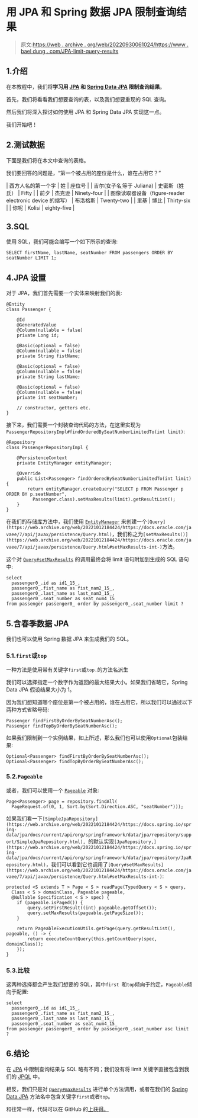 # 用 JPA 和 Spring 数据 JPA 限制查询结果

> 原文:[https://web . archive . org/web/20220930061024/https://www . bael dung . com/JPA-limit-query-results](https://web.archive.org/web/20220930061024/https://www.baeldung.com/jpa-limit-query-results)

## 1.介绍

在本教程中，我们将**学习用 [JPA](https://web.archive.org/web/20221012184424/https://en.wikipedia.org/wiki/Java_Persistence_API) 和 [Spring Data JPA](https://web.archive.org/web/20221012184424/https://spring.io/projects/spring-data-jpa) 限制查询结果**。

首先，我们将看看我们想要查询的表，以及我们想要重现的 SQL 查询。

然后我们将深入探讨如何使用 JPA 和 Spring Data JPA 实现这一点。

我们开始吧！

## 2.测试数据

下面是我们将在本文中查询的表格。

我们要回答的问题是，“第一个被占用的座位是什么，谁在占用它？”

| 西方人名的第一个字 | 姓 | 座位号 |
| 吉尔(女子名ˌ等于 Juliana) | 史密斯（姓氏） | Fifty |
| 前夕 | 杰克逊 | Ninety-four |
| 图像读取器设备（figure-reader electronic device 的缩写） | 布洛格斯 | Twenty-two |
| 里基 | 博比 | Thirty-six |
| 你呢 | Kolisi | eighty-five |

## 3.SQL

使用 SQL，我们可能会编写一个如下所示的查询:

```
SELECT firstName, lastName, seatNumber FROM passengers ORDER BY seatNumber LIMIT 1;
```

## 4.JPA 设置

对于 JPA，我们首先需要一个实体来映射我们的表:

```
@Entity
class Passenger {

    @Id
    @GeneratedValue
    @Column(nullable = false)
    private Long id;

    @Basic(optional = false)
    @Column(nullable = false)
    private String fistName;

    @Basic(optional = false)
    @Column(nullable = false)
    private String lastName;

    @Basic(optional = false)
    @Column(nullable = false)
    private int seatNumber;

    // constructor, getters etc.
}
```

接下来，我们需要一个封装查询代码的方法，在这里实现为`PassengerRepositoryImpl#findOrderedBySeatNumberLimitedTo(int limit)`:

```
@Repository
class PassengerRepositoryImpl {

    @PersistenceContext
    private EntityManager entityManager;

    @Override
    public List<Passenger> findOrderedBySeatNumberLimitedTo(int limit) {
        return entityManager.createQuery("SELECT p FROM Passenger p ORDER BY p.seatNumber",
          Passenger.class).setMaxResults(limit).getResultList();
    }
}
```

在我们的存储库方法中，我们使用 [`EntityManager`](https://web.archive.org/web/20221012184424/https://docs.oracle.com/javaee/7/api/javax/persistence/EntityManager.html) 来创建一个`[Query](https://web.archive.org/web/20221012184424/https://docs.oracle.com/javaee/7/api/javax/persistence/Query.html)`，我们称之为`[setMaxResults()](https://web.archive.org/web/20221012184424/https://docs.oracle.com/javaee/7/api/javax/persistence/Query.html#setMaxResults-int-)`方法。

这个对 [`Query#setMaxResults`](https://web.archive.org/web/20221012184424/https://docs.oracle.com/javaee/7/api/javax/persistence/Query.html#setMaxResults-int-) 的调用最终会将 limit 语句附加到生成的 SQL 语句中:

```
select
  passenger0_.id as id1_15_,
  passenger0_.fist_name as fist_nam2_15_,
  passenger0_.last_name as last_nam3_15_,
  passenger0_.seat_number as seat_num4_15_
from passenger passenger0_ order by passenger0_.seat_number limit ?
```

## 5.含春季数据 JPA

我们也可以使用 Spring 数据 JPA 来生成我们的 SQL。

### 5.1.`first`或`top`

一种方法是使用带有关键字`first`或`top.`的方法名派生

我们可以选择指定一个数字作为返回的最大结果大小。如果我们省略它，Spring Data JPA 假设结果大小为 1。

因为我们想知道哪个座位是第一个被占用的，谁在占用它，所以我们可以通过以下两种方式省略号码:

```
Passenger findFirstByOrderBySeatNumberAsc();
Passenger findTopByOrderBySeatNumberAsc();
```

如果我们限制到一个实例结果，如上所述，那么我们也可以使用`Optional`包装结果:

```
Optional<Passenger> findFirstByOrderBySeatNumberAsc();
Optional<Passenger> findTopByOrderBySeatNumberAsc();
```

### 5.2.`Pageable`

或者，我们可以使用一个 [`Pageable`](https://web.archive.org/web/20221012184424/https://docs.spring.io/spring-data/commons/docs/current/api/org/springframework/data/domain/Pageable.html) 对象:

```
Page<Passenger> page = repository.findAll(
  PageRequest.of(0, 1, Sort.by(Sort.Direction.ASC, "seatNumber")));
```

如果我们看一下`[SimpleJpaRepository](https://web.archive.org/web/20221012184424/https://docs.spring.io/spring-data/jpa/docs/current/api/org/springframework/data/jpa/repository/support/SimpleJpaRepository.html), `的默认实现`[JpaRepository,](https://web.archive.org/web/20221012184424/https://docs.spring.io/spring-data/jpa/docs/current/api/org/springframework/data/jpa/repository/JpaRepository.html)`，我们可以看到它也调用了`[Query#setMaxResults](https://web.archive.org/web/20221012184424/https://docs.oracle.com/javaee/7/api/javax/persistence/Query.html#setMaxResults-int-)`:

```
protected <S extends T > Page < S > readPage(TypedQuery < S > query, 
  Class < S > domainClass, Pageable pageable,
  @Nullable Specification < S > spec) {
    if (pageable.isPaged()) {
        query.setFirstResult((int) pageable.getOffset());
        query.setMaxResults(pageable.getPageSize());
    }

    return PageableExecutionUtils.getPage(query.getResultList(), pageable, () -> {
        return executeCountQuery(this.getCountQuery(spec, domainClass));
    });
}
```

### 5.3.比较

这两种选择都会产生我们想要的 SQL，其中`first `和`top`倾向于约定，`Pageable`倾向于配置:

```
select
  passenger0_.id as id1_15_,
  passenger0_.fist_name as fist_nam2_15_,
  passenger0_.last_name as last_nam3_15_,
  passenger0_.seat_number as seat_num4_15_ 
from passenger passenger0_ order by passenger0_.seat_number asc limit ?
```

## 6.结论

在 [JPA](https://web.archive.org/web/20221012184424/https://en.wikipedia.org/wiki/Java_Persistence_API) 中限制查询结果与 SQL 略有不同；我们没有将 limit 关键字直接包含到我们的 [JPQL](https://web.archive.org/web/20221012184424/https://en.wikipedia.org/wiki/Java_Persistence_Query_Language) 中。

相反，我们只是对 [`Query#maxResults`](https://web.archive.org/web/20221012184424/https://docs.spring.io/spring-data/jpa/docs/current/api/org/springframework/data/jpa/repository/support/SimpleJpaRepository.html) 进行单个方法调用，或者在我们的 [Spring Data JPA](https://web.archive.org/web/20221012184424/https://docs.spring.io/spring-data/jpa/docs/current/reference/html/#repositories.limit-query-result) 方法名中包含关键字`first`或者`top`。

和往常一样，代码可以在 GitHub 的[上获得。](https://web.archive.org/web/20221012184424/https://github.com/eugenp/tutorials/tree/master/persistence-modules/spring-data-jpa-query)